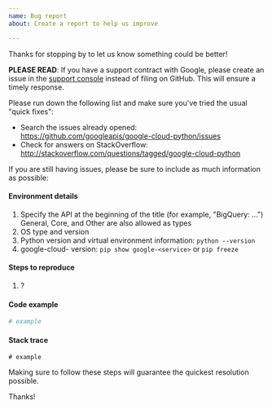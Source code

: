 ```yaml
---
name: Bug report
about: Create a report to help us improve

---
```


Thanks for stopping by to let us know something could be better!

**PLEASE READ**: If you have a support contract with Google, please create an issue in the [support console](https://cloud.google.com/support/) instead of filing on GitHub. This will ensure a timely response.

Please run down the following list and make sure you've tried the usual "quick fixes":

  - Search the issues already opened: https://github.com/googleapis/google-cloud-python/issues
  - Check for answers on StackOverflow: http://stackoverflow.com/questions/tagged/google-cloud-python

If you are still having issues, please be sure to include as much information as possible:

#### Environment details

1. Specify the API at the beginning of the title (for example, "BigQuery: ...")
   General, Core, and Other are also allowed as types
2. OS type and version
3. Python version and virtual environment information: `python --version`
4. google-cloud-<service> version:  `pip show google-<service>` or `pip freeze`

#### Steps to reproduce

  1. ?

#### Code example

```python
# example
```

#### Stack trace
```
# example
```

Making sure to follow these steps will guarantee the quickest resolution possible.

Thanks!
